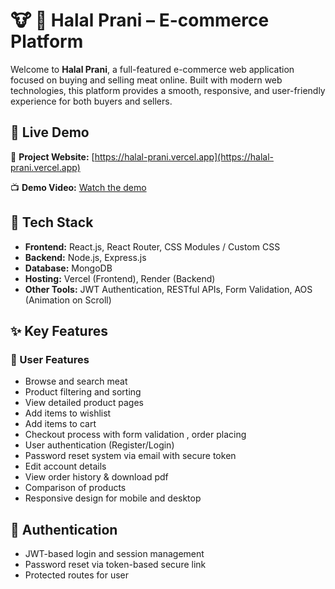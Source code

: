 # 🐮 🐔 Halal Prani – E-commerce Platform

Welcome to **Halal Prani**, a full-featured e-commerce web application focused on buying and selling meat online. Built with modern web technologies, this platform provides a smooth, responsive, and user-friendly experience for both buyers and sellers.


## 🚀 Live Demo

🔗 **Project Website:** [https://halal-prani.vercel.app](https://halal-prani.vercel.app)

📺 **Demo Video:** [Watch the demo](https://drive.google.com/file/d/1eTYAia6eM5tEj_zj_gVQDC3mpAebOzQP)

## 🧰 Tech Stack

- **Frontend:** React.js, React Router, CSS Modules / Custom CSS
- **Backend:** Node.js, Express.js
- **Database:** MongoDB
- **Hosting:** Vercel (Frontend), Render (Backend)
- **Other Tools:** JWT Authentication, RESTful APIs, Form Validation, AOS (Animation on Scroll)

## ✨ Key Features

### 🛒 User Features
- Browse and search meat
- Product filtering and sorting
- View detailed product pages
- Add items to wishlist
- Add items to cart
- Checkout process with form validation , order placing
- User authentication (Register/Login)
- Password reset system via email with secure token
- Edit account details
- View order history & download pdf
- Comparison of products
- Responsive design for mobile and desktop

## 🔐 Authentication

- JWT-based login and session management
- Password reset via token-based secure link
- Protected routes for user 


